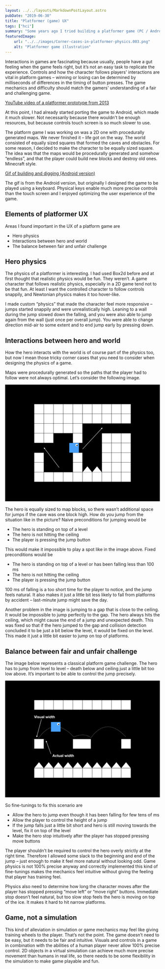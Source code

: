 ```yaml
---
layout: ../../layouts/MarkdownPostLayout.astro
pubDate: "2019-06-30"
title: "Platformer (game) UX"
tags: ["hci"]
summary: "Some years ago I tried building a platformer game (PC / Android) and found the experience interesting from the UX point of view. This is my recap of what I remember. TLDR: You can cheat to make it feel more like a game. Physics simulation rarely makes a good platformer (although Trine might beg to differ). At least you'll need to fine-tune your character movement physics."
featuredImage: 
    url: "../../images/Corner-cases-in-platformer-physics.003.png"
    alt: "Platformer game illustration"
---
```

Interactions in games are fascinating because usually, people have a gut feeling when the game feels right, but it’s not an easy task to replicate the experience. Controls and how the character follows players' interactions are vital in platform games – winning or losing can be determined by milliseconds of differences in the timing of button presses. The game mechanics and difficulty should match the gamers' understanding of a fair and challenging game.

[YouTube video of a platformer prototype from 2013](https://youtu.be/0MV0MXj0Y8s)

At this point, I had already started porting the game to Android, which made it much slower. Not necessarily because there wouldn't be enough resources, but because controls touch screen is so much slower to use.

The platform game I was working on was a 2D one with procedurally generated maps. We never finished it – life got on the way. The world consisted of equally sized squares that formed the caves and obstacles. For some reason, I decided to make the character to be equally sized square. The idea was that the maps would be procedurally generated and somehow “endless”, and that the player could build new blocks and destroy old ones. Minecraft style.

[Gif of building and digging (Android version)](../../images/Loikka-build-and-dig.gif)

The gif is from the Android version, but originally I designed the game to be played using a keyboard. Physical keys enable much more precise controls than the touch screen and I enjoyed optimizing the user experience of the game.

## Elements of platformer UX
Areas I found important in the UX of a platform game are

- Hero physics
- Interactions between hero and world
- The balance between fair and unfair challenge

## Hero physics

The physics of a platformer is interesting. I had used Box2d before and at first thought that realistic physics would be fun. They weren’t. A game character that follows realistic physics, especially in a 2D game tend not to be that fun. At least I want the controlled character to follow controls snappily, and Newtonian physics makes it too hover-like.

I made custom “physics” that made the character feel more responsive – jumps started snappily and were unrealistically high. Leaning to a wall during the jump slowed down the falling, and you were also able to jump again from the wall (just once per overall jump). You were able to change direction mid-air to some extent and to end jump early by pressing down.

## Interactions between hero and world

How the hero interacts with the world is of course part of the physics too, but now I mean those tricky corner cases that you need to consider when designing the physics of a game.

Maps were procedurally generated so the paths that the player had to follow were not always optimal. Let’s consider the following image.

![Problem with equally sized blocks and paths near the ceiling](../../images/Corner-cases-in-platformer-physics.004.png "Problem with equally sized blocks and paths near the ceiling")

The hero is equally sized to map blocks, so there wasn’t additional space for jumps if the cave was one block high. How do you jump from the situation like in the picture? Naive preconditions for jumping would be

- The hero is standing on top of a level
- The hero is not hitting the ceiling
- The player is pressing the jump button

This would make it impossible to play a spot like in the image above. Fixed preconditions would be

- The hero is standing on top of a level or has been falling less than 100 ms
- The hero is not hitting the ceiling
- The player is pressing the jump button

100 ms of falling is a too short time for the player to notice, and the jump feels natural. It also makes it just a little bit less likely to fall from platforms by accident – last-minute jump might save the day.

Another problem in the image is jumping to a gap that is close to the ceiling. It would be impossible to jump perfectly to the gap. The hero always hits the ceiling, which might cause the end of a jump and unexpected death. This was fixed so that if the hero jumped to the gap and collision detection concluded it to be just a bit below the level, it would be fixed on the level. This made it just a little bit easier to jump on top of platforms.

## Balance between fair and unfair challenge

The image below represents a classical platform game challenge. The hero has to jump from level to level – death below and ceiling just a little bit too low above. It’s important to be able to control the jump precisely.

![Classical platform game challenges](../../images/Corner-cases-in-platformer-physics.003.png "Patfromer challenges")

So fine-tunings to fix this scenario are

- Allow the hero to jump even though it has been falling for few tens of ms
- Allow the player to control the height of a jump
- If the jump falls just a little bit short and hero is still moving towards the level, fix it on top of the level
- Make the hero stop intuitively after the player has stopped pressing move buttons

The player shouldn’t be required to control the hero overly strictly at the right time. Therefore I allowed some slack to the beginning and end of the jump – just enough to make it feel more natural without looking odd. Game physics is not 100% precise anyway and correctly implemented this kind of fine-tunings makes the mechanics feel intuitive without giving the feeling that player has training feel.

Physics also need to determine how long the character moves after the player has stopped pressing “move left” or “move right” buttons. Immediate stop doesn’t feel natural, but too slow stop feels the hero is moving on top of the ice. It makes it hard to hit narrow platforms.

## Game, not a simulation

This kind of alleviation in simulation or game mechanics may feel like giving training wheels to the player. That’s not the point. The game doesn’t need to be easy, but it needs to be fair and intuitive. Visuals and controls in a game in combination with the abilities of a human player never allow 100% precise control. 2D objects in a virtual simulation can achieve much more precise movement than humans in real life, so there needs to be some flexibility in the simulation to make game playable and fun.